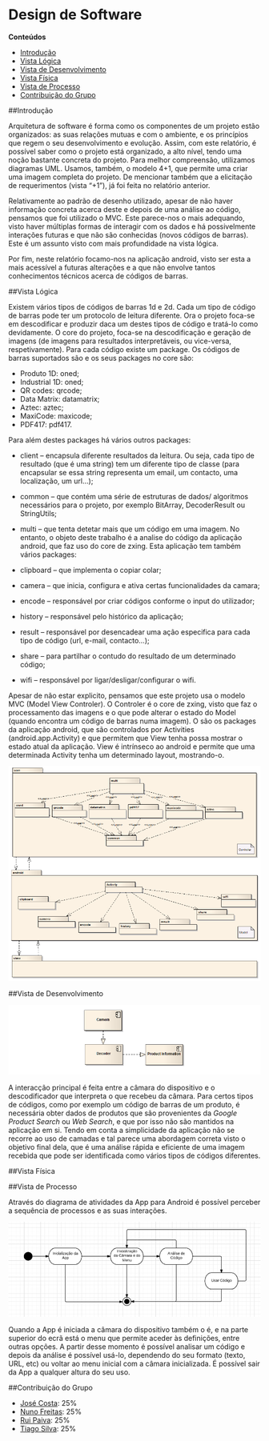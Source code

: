 # Design de Software

**Conteúdos**
- [Introdução](#introdução)
- [Vista Lógica](#vista-lógica)
- [Vista de Desenvolvimento](#vista-de-desenvolvimento)
- [Vista Física](#vista-física)
- [Vista de Processo](#vista-de-processo)
- [Contribuição do Grupo](#contribuição-do-grupo)

##Introdução

Arquitetura de software é forma como os componentes de um projeto estão organizados: as suas relações mutuas e com o ambiente, e os princípios que regem o seu desenvolvimento e evolução. Assim, com este relatório, é possível saber como o projeto está organizado, a alto nível, tendo uma noção bastante concreta do projeto. Para melhor compreensão, utilizamos diagramas UML.  Usamos, também, o modelo 4+1, que permite uma criar uma imagem completa do projeto. De mencionar também que a elicitação de requerimentos (vista “+1”), já foi feita no relatório anterior.

Relativamente ao padrão de desenho utilizado, apesar de não haver informação concreta acerca deste e depois de uma análise ao código, pensamos que foi utilizado o MVC. Este parece-nos o mais adequando, visto haver múltiplas formas de interagir com os dados e há possivelmente interações futuras e que não são conhecidas (novos códigos de barras). Este é um assunto visto com mais profundidade na vista lógica.

Por fim, neste relatório focamo-nos na aplicação android, visto ser esta a mais acessível a futuras alterações e a que não envolve tantos conhecimentos técnicos acerca de códigos de barras.



##Vista Lógica

Existem vários tipos de códigos de barras 1d e 2d. Cada um tipo de código de barras pode ter um protocolo de leitura diferente. Ora o projeto foca-se em descodificar e produzir daca um destes tipos de código e tratá-lo como devidamente. O core do projeto, foca-se na descodificação e geração de imagens (de imagens para resultados interpretáveis, ou vice-versa, respetivamente). Para cada código existe um package. Os códigos de barras suportados são e os seus packages no core são:

- Produto 1D: oned;
- Industrial 1D: oned;
- QR codes: qrcode; 
- Data Matrix: datamatrix;
- Aztec: aztec;
- MaxiCode: maxicode;
- PDF417: pdf417.
  
Para além destes packages há vários outros packages:

- client – encapsula diferente resultados da leitura. Ou seja, cada tipo de resultado (que é uma string) tem um diferente tipo de classe (para encapsular se essa string representa um email, um contacto, uma localização, um url…);
- common – que contém uma série de estruturas de dados/ algoritmos necessários para o projeto, por exemplo BitArray, DecoderResult ou StringUtils;
- multi – que tenta detetar mais que um código em uma imagem.
No entanto, o objeto deste trabalho é a analise do código da aplicação android, que faz uso do core de zxing. Esta aplicação tem também vários packages:

- clipboard – que implementa o copiar colar;
- camera – que inicia, configura e ativa certas funcionalidades da camara;
- encode – responsável por criar códigos conforme o input do utilizador;
- history – responsável pelo histórico da aplicação;
- result – responsável por desencadear uma ação especifica para cada tipo de código (url, e-mail, contacto…);
- share – para partilhar o contudo do resultado de um determinado código;
- wifi – responsável por ligar/desligar/configurar o wifi.
  
Apesar de não estar explicito, pensamos que este projeto usa o modelo MVC (Model View Controler). O Controler é o core de zxing, visto que faz o processamento das imagens e o que pode alterar o estado do Model (quando encontra um código de barras numa imagem). O são os packages da aplicação android, que são controlados por Activities (android.app.Activity) e que permitem que View tenha possa mostrar o estado atual da aplicação. View é intrínseco ao android e permite que uma determinada Activity tenha um determinado layout, mostrando-o.

![zxing Logial View Diagram](/ESOF-docs/resources/vista%20logica.bmp)


##Vista de Desenvolvimento

![zxing Implementation View Diagram](/ESOF-docs/resources/implementation_view.png)


A interacção principal é feita entre a câmara do dispositivo e o descodificador que interpreta o que recebeu da câmara. Para certos tipos de códigos, como por exemplo um código de barras de um produto, é necessária obter dados de produtos que são provenientes da *Google Product Search* ou *Web Search*, e que por isso não são mantidos na aplicação em si. Tendo em conta a simplicidade da aplicação não se recorre ao uso de camadas e tal parece uma abordagem correta visto o objetivo final dela, que é uma análise rápida e eficiente de uma imagem recebida que pode ser identificada como vários tipos de códigos diferentes. 

##Vista Física

##Vista de Processo

Através do diagrama de atividades da App para Android é possível perceber a sequência de processos e as suas interações.

![zxing Process View Diagram](/ESOF-docs/resources/processview.png)

Quando a App é iniciada a câmara do dispositivo também o é, e na parte superior do ecrã está o menu que permite aceder às definições,
entre outras opções. A partir desse momento é possível analisar um código e depois da análise é possível usá-lo, dependendo do seu formato
(texto, URL, etc) ou voltar ao menu inicial com a câmara inicializada. É possível sair da App a qualquer altura do seu uso. 

##Contribuição do Grupo
* [José Costa](https://github.com/zecst19): 25%
* [Nuno Freitas](https://github.com/nunofreitas96): 25%
* [Rui Paiva](https://github.com/ruivop): 25%
* [Tiago Silva](https://github.com/tadias): 25%
